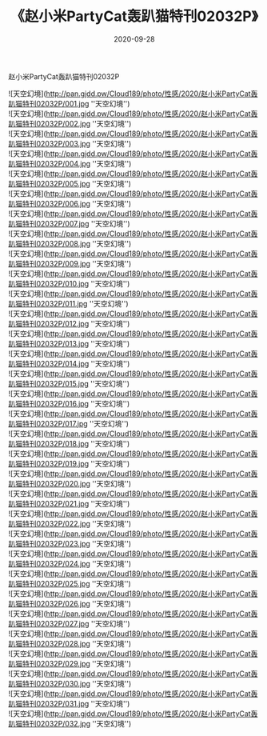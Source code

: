 ﻿---
layout: post
title:  《赵小米PartyCat轰趴猫特刊02032P》
date:   2020-09-28
img: http://pan.gjdd.pw/Cloud189/photo/性感/2020/赵小米PartyCat轰趴猫特刊02032P/000.jpg
categories: [美女, 性感, 泳衣]
---

赵小米PartyCat轰趴猫特刊02032P



![天空幻境](http://pan.gjdd.pw/Cloud189/photo/性感/2020/赵小米PartyCat轰趴猫特刊02032P/001.jpg ''天空幻境'') <br>
![天空幻境](http://pan.gjdd.pw/Cloud189/photo/性感/2020/赵小米PartyCat轰趴猫特刊02032P/002.jpg ''天空幻境'') <br>
![天空幻境](http://pan.gjdd.pw/Cloud189/photo/性感/2020/赵小米PartyCat轰趴猫特刊02032P/003.jpg ''天空幻境'') <br>
![天空幻境](http://pan.gjdd.pw/Cloud189/photo/性感/2020/赵小米PartyCat轰趴猫特刊02032P/004.jpg ''天空幻境'') <br>
![天空幻境](http://pan.gjdd.pw/Cloud189/photo/性感/2020/赵小米PartyCat轰趴猫特刊02032P/005.jpg ''天空幻境'') <br>
![天空幻境](http://pan.gjdd.pw/Cloud189/photo/性感/2020/赵小米PartyCat轰趴猫特刊02032P/006.jpg ''天空幻境'') <br>
![天空幻境](http://pan.gjdd.pw/Cloud189/photo/性感/2020/赵小米PartyCat轰趴猫特刊02032P/007.jpg ''天空幻境'') <br>
![天空幻境](http://pan.gjdd.pw/Cloud189/photo/性感/2020/赵小米PartyCat轰趴猫特刊02032P/008.jpg ''天空幻境'') <br>
![天空幻境](http://pan.gjdd.pw/Cloud189/photo/性感/2020/赵小米PartyCat轰趴猫特刊02032P/009.jpg ''天空幻境'') <br>
![天空幻境](http://pan.gjdd.pw/Cloud189/photo/性感/2020/赵小米PartyCat轰趴猫特刊02032P/010.jpg ''天空幻境'') <br>
![天空幻境](http://pan.gjdd.pw/Cloud189/photo/性感/2020/赵小米PartyCat轰趴猫特刊02032P/011.jpg ''天空幻境'') <br>
![天空幻境](http://pan.gjdd.pw/Cloud189/photo/性感/2020/赵小米PartyCat轰趴猫特刊02032P/012.jpg ''天空幻境'') <br>
![天空幻境](http://pan.gjdd.pw/Cloud189/photo/性感/2020/赵小米PartyCat轰趴猫特刊02032P/013.jpg ''天空幻境'') <br>
![天空幻境](http://pan.gjdd.pw/Cloud189/photo/性感/2020/赵小米PartyCat轰趴猫特刊02032P/014.jpg ''天空幻境'') <br>
![天空幻境](http://pan.gjdd.pw/Cloud189/photo/性感/2020/赵小米PartyCat轰趴猫特刊02032P/015.jpg ''天空幻境'') <br>
![天空幻境](http://pan.gjdd.pw/Cloud189/photo/性感/2020/赵小米PartyCat轰趴猫特刊02032P/016.jpg ''天空幻境'') <br>
![天空幻境](http://pan.gjdd.pw/Cloud189/photo/性感/2020/赵小米PartyCat轰趴猫特刊02032P/017.jpg ''天空幻境'') <br>
![天空幻境](http://pan.gjdd.pw/Cloud189/photo/性感/2020/赵小米PartyCat轰趴猫特刊02032P/018.jpg ''天空幻境'') <br>
![天空幻境](http://pan.gjdd.pw/Cloud189/photo/性感/2020/赵小米PartyCat轰趴猫特刊02032P/019.jpg ''天空幻境'') <br>
![天空幻境](http://pan.gjdd.pw/Cloud189/photo/性感/2020/赵小米PartyCat轰趴猫特刊02032P/020.jpg ''天空幻境'') <br>
![天空幻境](http://pan.gjdd.pw/Cloud189/photo/性感/2020/赵小米PartyCat轰趴猫特刊02032P/021.jpg ''天空幻境'') <br>
![天空幻境](http://pan.gjdd.pw/Cloud189/photo/性感/2020/赵小米PartyCat轰趴猫特刊02032P/022.jpg ''天空幻境'') <br>
![天空幻境](http://pan.gjdd.pw/Cloud189/photo/性感/2020/赵小米PartyCat轰趴猫特刊02032P/023.jpg ''天空幻境'') <br>
![天空幻境](http://pan.gjdd.pw/Cloud189/photo/性感/2020/赵小米PartyCat轰趴猫特刊02032P/024.jpg ''天空幻境'') <br>
![天空幻境](http://pan.gjdd.pw/Cloud189/photo/性感/2020/赵小米PartyCat轰趴猫特刊02032P/025.jpg ''天空幻境'') <br>
![天空幻境](http://pan.gjdd.pw/Cloud189/photo/性感/2020/赵小米PartyCat轰趴猫特刊02032P/026.jpg ''天空幻境'') <br>
![天空幻境](http://pan.gjdd.pw/Cloud189/photo/性感/2020/赵小米PartyCat轰趴猫特刊02032P/027.jpg ''天空幻境'') <br>
![天空幻境](http://pan.gjdd.pw/Cloud189/photo/性感/2020/赵小米PartyCat轰趴猫特刊02032P/028.jpg ''天空幻境'') <br>
![天空幻境](http://pan.gjdd.pw/Cloud189/photo/性感/2020/赵小米PartyCat轰趴猫特刊02032P/029.jpg ''天空幻境'') <br>
![天空幻境](http://pan.gjdd.pw/Cloud189/photo/性感/2020/赵小米PartyCat轰趴猫特刊02032P/030.jpg ''天空幻境'') <br>
![天空幻境](http://pan.gjdd.pw/Cloud189/photo/性感/2020/赵小米PartyCat轰趴猫特刊02032P/031.jpg ''天空幻境'') <br>
![天空幻境](http://pan.gjdd.pw/Cloud189/photo/性感/2020/赵小米PartyCat轰趴猫特刊02032P/032.jpg ''天空幻境'') <br>